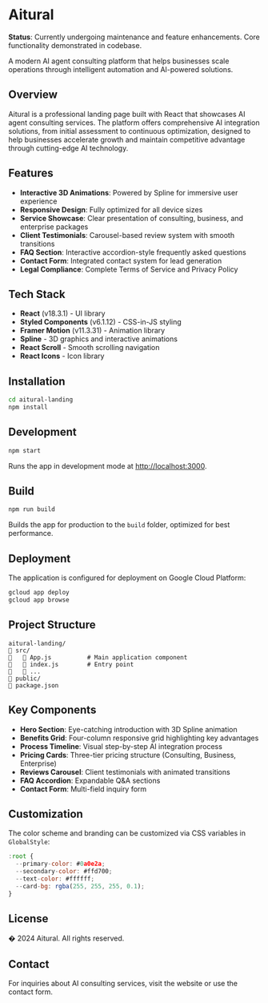 # Aitural

**Status**: Currently undergoing maintenance and feature enhancements. Core functionality demonstrated in codebase.

A modern AI agent consulting platform that helps businesses scale operations through intelligent automation and AI-powered solutions.

## Overview

Aitural is a professional landing page built with React that showcases AI agent consulting services. The platform offers comprehensive AI integration solutions, from initial assessment to continuous optimization, designed to help businesses accelerate growth and maintain competitive advantage through cutting-edge AI technology.

## Features

- **Interactive 3D Animations**: Powered by Spline for immersive user experience
- **Responsive Design**: Fully optimized for all device sizes
- **Service Showcase**: Clear presentation of consulting, business, and enterprise packages
- **Client Testimonials**: Carousel-based review system with smooth transitions
- **FAQ Section**: Interactive accordion-style frequently asked questions
- **Contact Form**: Integrated contact system for lead generation
- **Legal Compliance**: Complete Terms of Service and Privacy Policy

## Tech Stack

- **React** (v18.3.1) - UI library
- **Styled Components** (v6.1.12) - CSS-in-JS styling
- **Framer Motion** (v11.3.31) - Animation library
- **Spline** - 3D graphics and interactive animations
- **React Scroll** - Smooth scrolling navigation
- **React Icons** - Icon library

## Installation

```bash
cd aitural-landing
npm install
```

## Development

```bash
npm start
```

Runs the app in development mode at [http://localhost:3000](http://localhost:3000).

## Build

```bash
npm run build
```

Builds the app for production to the `build` folder, optimized for best performance.

## Deployment

The application is configured for deployment on Google Cloud Platform:

```bash
gcloud app deploy
gcloud app browse
```

## Project Structure

```
aitural-landing/
   src/
      App.js          # Main application component
      index.js        # Entry point
      ...
   public/
   package.json
```

## Key Components

- **Hero Section**: Eye-catching introduction with 3D Spline animation
- **Benefits Grid**: Four-column responsive grid highlighting key advantages
- **Process Timeline**: Visual step-by-step AI integration process
- **Pricing Cards**: Three-tier pricing structure (Consulting, Business, Enterprise)
- **Reviews Carousel**: Client testimonials with animated transitions
- **FAQ Accordion**: Expandable Q&A sections
- **Contact Form**: Multi-field inquiry form

## Customization

The color scheme and branding can be customized via CSS variables in `GlobalStyle`:

```javascript
:root {
  --primary-color: #0a0e2a;
  --secondary-color: #ffd700;
  --text-color: #ffffff;
  --card-bg: rgba(255, 255, 255, 0.1);
}
```

## License

� 2024 Aitural. All rights reserved.

## Contact

For inquiries about AI consulting services, visit the website or use the contact form.
